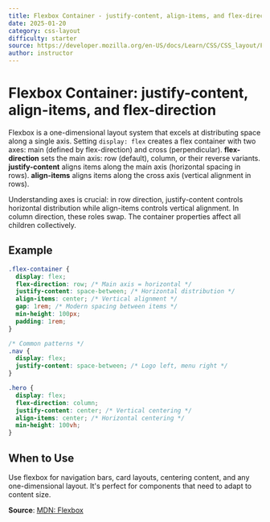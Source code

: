 ```yaml
---
title: Flexbox Container - justify-content, align-items, and flex-direction
date: 2025-01-20
category: css-layout
difficulty: starter
source: https://developer.mozilla.org/en-US/docs/Learn/CSS/CSS_layout/Flexbox
author: instructor
---
```


# Flexbox Container: justify-content, align-items, and flex-direction

Flexbox is a one-dimensional layout system that excels at distributing space along a single axis. Setting `display: flex` creates a flex container with two axes: main (defined by flex-direction) and cross (perpendicular). **flex-direction** sets the main axis: row (default), column, or their reverse variants. **justify-content** aligns items along the main axis (horizontal spacing in rows). **align-items** aligns items along the cross axis (vertical alignment in rows).

Understanding axes is crucial: in row direction, justify-content controls horizontal distribution while align-items controls vertical alignment. In column direction, these roles swap. The container properties affect all children collectively.

## Example

```css
.flex-container {
  display: flex;
  flex-direction: row; /* Main axis = horizontal */
  justify-content: space-between; /* Horizontal distribution */
  align-items: center; /* Vertical alignment */
  gap: 1rem; /* Modern spacing between items */
  min-height: 100px;
  padding: 1rem;
}

/* Common patterns */
.nav { 
  display: flex;
  justify-content: space-between; /* Logo left, menu right */
}

.hero {
  display: flex;
  flex-direction: column;
  justify-content: center; /* Vertical centering */
  align-items: center; /* Horizontal centering */
  min-height: 100vh;
}
```

## When to Use

Use flexbox for navigation bars, card layouts, centering content, and any one-dimensional layout. It's perfect for components that need to adapt to content size.

**Source**: [MDN: Flexbox](https://developer.mozilla.org/en-US/docs/Learn/CSS/CSS_layout/Flexbox)